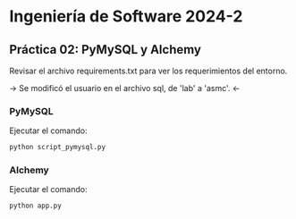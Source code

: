 # Ingeniería de Software 2024-2

## Práctica 02: PyMySQL y Alchemy

Revisar el archivo requirements.txt para ver los requerimientos del entorno.

-> Se modificó el usuario en el archivo sql, de 'lab' a 'asmc'. <-

### PyMySQL

Ejecutar el comando:

```bash
python script_pymysql.py
```

### Alchemy

Ejecutar el comando:

```bash
python app.py
```





